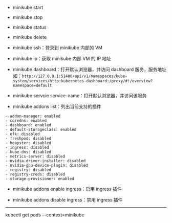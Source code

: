
* minikube start
* minikube stop
* minikube status
* minikube delete

* minikube ssh：登录到 minikube 内部的 VM

* minikube ip：获取 minikube 内部 VM 的 IP 地址

* minikube dashboard：打开默认浏览器，并访问 dashboard 服务，服务地址如：`http://127.0.0.1:51400/api/v1/namespaces/kube-system/services/http:kubernetes-dashboard:/proxy/#!/overview?namespace=default`

* minikube servcie service-name：打开默认浏览器，并访问该服务

* minikube addons list：列出当前支持的插件

```
- addon-manager: enabled
- coredns: enabled
- dashboard: enabled
- default-storageclass: enabled
- efk: disabled
- freshpod: disabled
- heapster: disabled
- ingress: disabled
- kube-dns: disabled
- metrics-server: disabled
- nvidia-driver-installer: disabled
- nvidia-gpu-device-plugin: disabled
- registry: disabled
- registry-creds: disabled
- storage-provisioner: enabled
```

* minikube addons enable ingress：启用 ingress 插件

* minikube addons disable ingress：禁用 ingress 插件

---

kubectl get pods --context=minikube